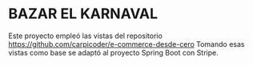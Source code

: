 # BAZAR EL KARNAVAL

Este proyecto empleó las vistas del repositorio https://github.com/carpicoder/e-commerce-desde-cero
Tomando esas vistas como base se adaptó al proyecto Spring Boot con Stripe.
